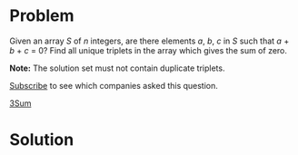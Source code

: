 
# Problem

Given an array _S_ of _n_ integers, are there elements _a_, _b_, _c_ in _S_
such that _a_ + _b_ + _c_ = 0? Find all unique triplets in the array which
gives the sum of zero.

**Note:** The solution set must not contain duplicate triplets.

[Subscribe](/subscribe/) to see which companies asked this question.



[3Sum](https://leetcode.com/problems/3sum)

# Solution



